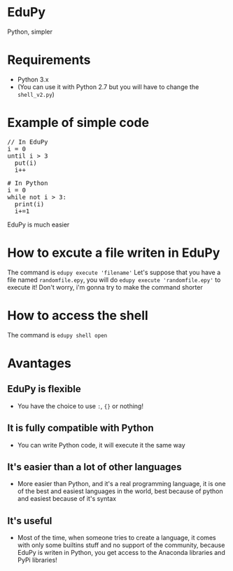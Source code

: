 # EduPy
Python, simpler
# Requirements
- Python 3.x
- (You can use it with Python 2.7 but you will have to change the <code>shell_v2.py</code>)
# Example of simple code
<pre>
// In EduPy
i = 0
until i > 3
  put(i)
  i++
</pre>
<pre>
# In Python
i = 0
while not i > 3:
  print(i)
  i+=1
</pre>
EduPy is much easier
# How to excute a file writen in EduPy
The command is <code>edupy execute 'filename'</code>
Let's suppose that you have a file named <code>randomfile.epy</code>, you will do <code>edupy execute 'randomfile.epy'</code> to execute it! Don't worry, i'm gonna try to make the command shorter
# How to access the shell
The command is <code>edupy shell open</code>
# Avantages
## EduPy is flexible
 - You have the choice to use <code>:</code>, <code>{}</code> or nothing!
## It is fully compatible with Python
 - You can write Python code, it will execute it the same way
## It's easier than a lot of other languages
 - More easier than Python, and it's a real programming language, it is one of the best and easiest languages in the world, best because of python and easiest because of it's syntax
## It's useful
 - Most of the time, when someone tries to create a language, it comes with only some builtins stuff and no support of the community, because EduPy is writen in Python, you get access to the Anaconda libraries and PyPi libraries!
